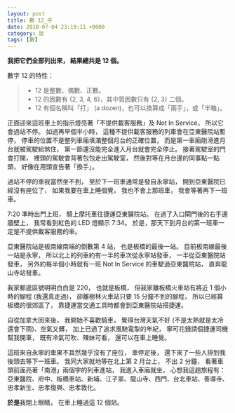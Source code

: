 ```yaml
---
layout: post
title: 數 12_乎
date: 2010-07-04 23:19:11 +0000
category: 誌
tags: [數]
---
```




**我把它們全部列出來，
結果總共是 12 個。**

數字 12 的特性：
>- 12 是整數、偶數、正數。
>- 12 的因數有 {2, 3, 4, 6}，其中質因數只有 {2, 3} 二個。
>- 12 有個名稱叫「打」 (a dozen)，也可以換算成「兩手」，或「半箱」。

<!--more-->


正面迎來這班車上的指示燈亮著「不提供載客服務」及 Not In Service，
所以它會過站不停。
如過再早個半小時，
這種不提供載客服務的列車會在亞東醫院站暫停，
停車的位置不是整列車廂填滿整個月台的正確位置，
而是第一車廂剛滑進月台就被駕駛給煞住，
第一節還沒能完全進入月台就會完全停止。
接著駕駛室的門會打開，
裡頭的駕駛會背著包包走出駕駛室，
然後對等在月台邊的同事點一點頭，
好像在用頭宣告著「換手」。

過站不停的車我當然坐不到，
至於下一班車通常是發自永寧站，
開到亞東醫院已經沒有座位了，
如果我要在車上睡個覺，
我也不會上那班車，
我會等著再下一班車。

7:20 準時出門上班，
騎上摩托車往捷運亞東醫院站。
在過了入口閘門後的右手邊牆壁上，
我常看到紅色的 LED 燈顯示 7:34。
於是，那天下到月台的第一班車一定是不提供載客服務的車。

亞東醫院站是板南線南端的倒數第 4 站，
也是板橋的最後一站。
目前板南線最後一站是永寧，
所以北上的列車約有一半的車次從永寧站發車，
一半從亞東醫院站發車，
另外約每半個小時就有一班 Not In Service 的車駛過亞東醫院站，
直奔龍山寺站發車。

我家郵遞區號明明白白是 220，
也就是板橋，
但我家離板橋火車站有將近 1 個小時的腳程 (我還真走過)，
卻離樹林火車站只要 15 分鐘不到的腳程，
所以已經算板橋的很郊區了，
靠捷運當交通工具時都會到亞東醫院站搭捷運。

自從加拿大回來後，
我開始不喜歡騎車，
覺得台灣天氣不好 (不是太熱就是太冷還會下雨)、空氣又髒，
加上已過了追求風馳電掣的年紀，
寧可花錢請個捷運司機幫我開車，
既有冷氣可吹、辣妹可看，
還可以在車上睡覺。

這班來自永寧的車果不其然幾乎沒有了座位，
車停定後，
還下來了一些人排到我後頭去等下一班車。
我同大家就地等在北上第 2 月台上，
不出 2 分鐘，
看著車頭前面亮著「南港」兩個字的列車進站，
我進入車廂就坐，
心想我這趟旅程有：
亞東醫院、府中、板橋車站、新埔、江子翠、龍山寺、西門、台北車站、善導寺、忠孝新生、忠孝復興、忠孝敦化。

**於是**我閉上眼睛，
在車上睡過這 12 個站。
